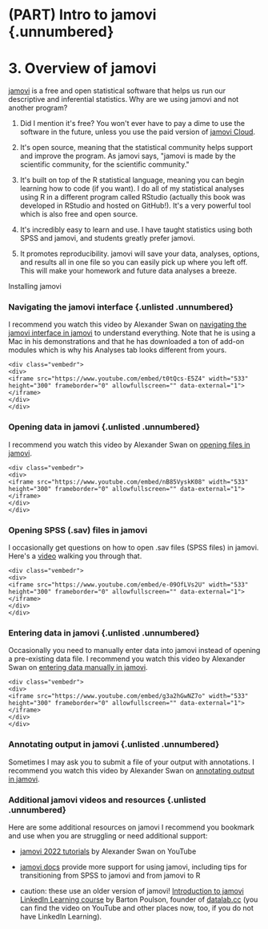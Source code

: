 # (PART) Intro to jamovi {.unnumbered}

# 3. Overview of jamovi

[jamovi](https://www.jamovi.org/) is a free and open statistical software that helps us run our descriptive and inferential statistics. Why are we using jamovi and not another program?

1.  Did I mention it's free? You won't ever have to pay a dime to use the software in the future, unless you use the paid version of [jamovi Cloud](https://www.jamovi.org/cloud.html).

2.  It's open source, meaning that the statistical community helps support and improve the program. As jamovi says, "jamovi is made by the scientific community, for the scientific community."

3.  It's built on top of the R statistical language, meaning you can begin learning how to code (if you want). I do all of my statistical analyses using R in a different program called RStudio (actually this book was developed in RStudio and hosted on GitHub!). It's a very powerful tool which is also free and open source.

4.  It's incredibly easy to learn and use. I have taught statistics using both SPSS and jamovi, and students greatly prefer jamovi.

5.  It promotes reproducibility. jamovi will save your data, analyses, options, and results all in one file so you can easily pick up where you left off. This will make your homework and future data analyses a breeze.

Installing jamovi

### Navigating the jamovi interface {.unlisted .unnumbered}

I recommend you watch this video by Alexander Swan on [navigating the jamovi interface in jamovi](https://youtu.be/t0tQcs-E5Z4) to understand everything. Note that he is using a Mac in his demonstrations and that he has downloaded a ton of add-on modules which is why his Analyses tab looks different from yours.


```{=html}
<div class="vembedr">
<div>
<iframe src="https://www.youtube.com/embed/t0tQcs-E5Z4" width="533" height="300" frameborder="0" allowfullscreen="" data-external="1"></iframe>
</div>
</div>
```


### Opening data in jamovi {.unlisted .unnumbered}

I recommend you watch this video by Alexander Swan on [opening files in jamovi](https://youtu.be/nB85VyskK08).


```{=html}
<div class="vembedr">
<div>
<iframe src="https://www.youtube.com/embed/nB85VyskK08" width="533" height="300" frameborder="0" allowfullscreen="" data-external="1"></iframe>
</div>
</div>
```


### Opening SPSS (.sav) files in jamovi

I occasionally get questions on how to open .sav files (SPSS files) in jamovi. Here's a [video](https://www.youtube.com/watch?v=e-09OfLVs2U) walking you through that.


```{=html}
<div class="vembedr">
<div>
<iframe src="https://www.youtube.com/embed/e-09OfLVs2U" width="533" height="300" frameborder="0" allowfullscreen="" data-external="1"></iframe>
</div>
</div>
```


### Entering data in jamovi {.unlisted .unnumbered}

Occasionally you need to manually enter data into jamovi instead of opening a pre-existing data file. I recommend you watch this video by Alexander Swan on [entering data manually in jamovi](https://youtu.be/g3a2hGwNZ7o).


```{=html}
<div class="vembedr">
<div>
<iframe src="https://www.youtube.com/embed/g3a2hGwNZ7o" width="533" height="300" frameborder="0" allowfullscreen="" data-external="1"></iframe>
</div>
</div>
```


### Annotating output in jamovi {.unlisted .unnumbered}

Sometimes I may ask you to submit a file of your output with annotations. I recommend you watch this video by Alexander Swan on [annotating output in jamovi](https://youtu.be/I6SZtH__ICA).

### Additional jamovi videos and resources {.unlisted .unnumbered}

Here are some additional resources on jamovi I recommend you bookmark and use when you are struggling or need additional support:

-   [jamovi 2022 tutorials](https://www.youtube.com/playlist?list=PLvYqRUmlLZUMJ0EUxuTAA1f407wmBQ1QX) by Alexander Swan on YouTube

-   [jamovi docs](https://docs.jamovi.org/) provide more support for using jamovi, including tips for transitioning from SPSS to jamovi and from jamovi to R

-   caution: these use an older version of jamovi! [Introduction to jamovi LinkedIn Learning course](https://www.linkedin.com/learning/introduction-to-jamovi/) by Barton Poulson, founder of [datalab.cc](https://datalab.cc/jamovi/) (you can find the video on YouTube and other places now, too, if you do not have LinkedIn Learning).
